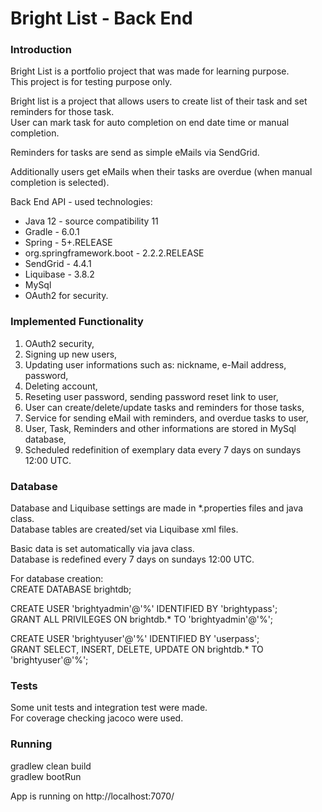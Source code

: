 # Bright List - Back End
### Introduction
Bright List is a portfolio project that was made for learning purpose.  
This project is for testing purpose only.  

Bright list is a project that allows users to create list of their task and set reminders for those task.  
User can mark task for auto completion on end date time or manual completion.  

Reminders for tasks are send as simple eMails via SendGrid.

Additionally users get eMails when their tasks are overdue (when manual completion is selected).

Back End API - used technologies:
- Java 12 - source compatibility 11
- Gradle - 6.0.1
- Spring - 5+.RELEASE
- org.springframework.boot - 2.2.2.RELEASE
- SendGrid - 4.4.1
- Liquibase - 3.8.2
- MySql
- OAuth2 for security.

### Implemented Functionality
1. OAuth2 security,
2. Signing up new users,
3. Updating user informations such as: nickname, e-Mail address, password,
4. Deleting account,
5. Reseting user password, sending password reset link to user,
6. User can create/delete/update tasks and reminders for those tasks,
7. Service for sending eMail with reminders, and overdue tasks to user,
8. User, Task, Reminders and other informations are stored in MySql database,
9. Scheduled redefinition of exemplary data every 7 days on sundays 12:00 UTC.

### Database
  Database and Liquibase settings are made in *.properties files and java class.  
  Database tables are created/set via Liquibase xml files.  

  Basic data is set automatically via java class.  
  Database is redefined every 7 days on sundays 12:00 UTC.  

  For database creation:  
  CREATE DATABASE brightdb;  

  CREATE USER 'brightyadmin'@'%' IDENTIFIED BY 'brightypass';  
  GRANT ALL PRIVILEGES ON brightdb.* TO 'brightyadmin'@'%';  

  CREATE USER 'brightyuser'@'%' IDENTIFIED BY 'userpass';  
  GRANT SELECT, INSERT, DELETE, UPDATE ON brightdb.* TO 'brightyuser'@'%';  
  
### Tests
  Some unit tests and integration test were made.  
  For coverage checking jacoco were used.  

### Running

  gradlew clean build  
  gradlew bootRun  

  App is running on http://localhost:7070/  